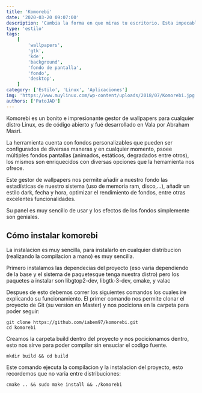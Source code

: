 ```yaml
---
title: 'Komorebi'
date: '2020-03-20 09:07:00'
description: 'Cambia la forma en que miras tu escritorio. Esta impecable aplicacion permite dar una vuelta de tuercas a tus wallpapers.'
type: 'estilo'
tags:
    [
        'wallpapers',
        'gtk',
        'kde',
        'background',
        'fondo de pantalla',
        'fondo',
        'desktop',
    ]
category: ['Estilo', 'Linux', 'Aplicaciones']
img: 'https://www.muylinux.com/wp-content/uploads/2018/07/Komorebi.jpg'
authors: ['PatoJAD']
---
```


Komorebi es un bonito e impresionante gestor de wallpapers para cualquier distro Linux, es de código abierto y fué desarrollado en Vala por Abraham Masri.

La herramienta cuenta con fondos personalizables que pueden ser configurados de diversas maneras y en cualquier momento, psoee múltiples fondos pantallas (animados, estáticos, degradados entre otros), los mismos son enriquecidos con diversas opciones que la herramienta nos ofrece.

Este gestor de wallpapers nos permite añadir a nuestro fondo las estadísticas de nuestro sistema (uso de memoria ram, disco,…), añadir un estilo dark, fecha y hora, optimizar el rendimiento de fondos, entre otras excelentes funcionalidades.

Su panel es muy sencillo de usar y los efectos de los fondos simplemente son geniales.

## Cómo instalar komorebi

La instalacion es muy sencilla, para instalarlo en cualquier distribucion (realizando la compilacion a mano) es muy sencilla.

Primero instalamos las dependecias del proyecto (eso varia dependiendo de la base y el sistema de paquetesque tenga nuestra distro) pero los paquetes a instalar son libgtop2-dev, libgtk-3-dev, cmake, y valac

Despues de esto debemos correr los siguientes comandos los cuales ire explicando su funcionamiento. El primer comando nos permite clonar el proyecto de Git (su version en Master) y nos pociciona en la carpeta para poder seguir:

    git clone https://github.com/iabem97/komorebi.git
    cd komorebi

Creamos la carpeta build dentro del proyecto y nos pocicionamos dentro, esto nos sirve para poder compilar sin ensuciar el codigo fuente.

    mkdir build && cd build

Este comando ejecuta la compilacion y la instalacion del proyecto, esto recordemos que no varia entre distribuciones:

    cmake .. && sudo make install && ./komorebi
